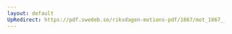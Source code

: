 ```yaml
---
layout: default
UpRedirect: https://pdf.swedeb.se/riksdagen-motions-pdf/1867/mot_1867__ak__00283/mot_1867__ak__00283_004.pdf
---
```

